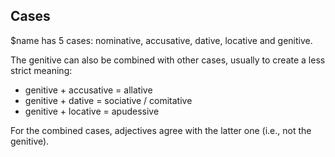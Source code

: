 ## Cases

$name has 5 cases: nominative, accusative, dative, locative and genitive.

The genitive can also be combined with other cases,
usually to create a less strict meaning:

- genitive + accusative = allative
- genitive + dative = sociative / comitative
- genitive + locative = apudessive

For the combined cases, adjectives agree with the latter one 
(i.e., not the genitive).